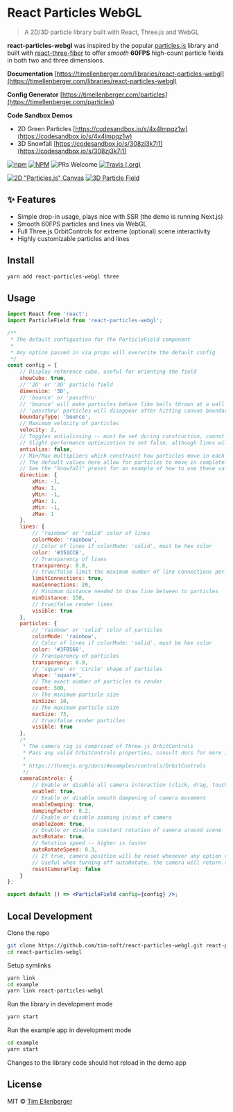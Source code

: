 # React Particles WebGL

> A 2D/3D particle library built with React, Three.js and WebGL

**react-particles-webgl** was inspired by the popular [particles.js](https://github.com/VincentGarreau/particles.js/) library and built with [react-three-fiber](https://github.com/drcmda/react-three-fiber) to offer _smooth_ **60FPS** high-count particle fields in both two and three dimensions.

**Documentation** [https://timellenberger.com/libraries/react-particles-webgl](https://timellenberger.com/libraries/react-particles-webgl)

**Config Generator** [https://timellenberger.com/particles](https://timellenberger.com/particles)

**Code Sandbox Demos**

-   2D Green Particles [https://codesandbox.io/s/4x4lmpqz1w](https://codesandbox.io/s/4x4lmpqz1w)
-   3D Snowfall [https://codesandbox.io/s/308zj3k7l1](https://codesandbox.io/s/308zj3k7l1)

[![npm](https://img.shields.io/npm/v/react-particles-webgl.svg?color=brightgreen&style=popout-square)](https://www.npmjs.com/package/react-particles-webgl)
[![NPM](https://img.shields.io/npm/l/react-particles-webgl.svg?color=brightgreen&style=popout-square)](https://github.com/tim-soft/react-particles-webgl/blob/master/LICENSE)
![PRs Welcome](https://img.shields.io/badge/PRs-welcome-brightgreen.svg?style=popout-square)
[![Travis (.org)](https://img.shields.io/travis/tim-soft/react-particles-webgl?style=flat-square)](https://travis-ci.org/tim-soft/react-particles-webgl)

[![2D "Particles.js" Canvas](https://i.imgur.com/kpIUdV9.jpg)](https://timellenberger.com/particles)
[![3D Particle Field](https://i.imgur.com/M34XUy6.jpg)](https://timellenberger.com/particles)

## ✨ Features

-   Simple drop-in usage, plays nice with SSR (the demo is running Next.js)
-   Smooth 60FPS particles and lines via WebGL
-   Full Three.js OrbitControls for extreme (optional) scene interactivity
-   Highly customizable particles and lines

## Install

```bash
yarn add react-particles-webgl three
```

## Usage

```jsx
import React from 'react';
import ParticleField from 'react-particles-webgl';

/**
 * The default configuation for the ParticleField component
 *
 * Any option passed in via props will overwrite the default config
 */
const config = {
    // Display reference cube, useful for orienting the field
    showCube: true,
    // '2D' or '3D' particle field
    dimension: '3D',
    // 'bounce' or 'passthru'
    // 'bounce' will make particles behave like balls thrown at a wall when hitting canvas boundaries
    // 'passthru' particles will disappear after hitting canvas boundaries and be added back into the scene elsewhere
    boundaryType: 'bounce',
    // Maximum velocity of particles
    velocity: 2,
    // Toggles antialiasing -- must be set during construction, cannot be changed after initial render
    // Slight performance optimization to set false, although lines will appear more jagged
    antialias: false,
    // Min/Max multipliers which constraint how particles move in each direction
    // The default values here allow for particles to move in completely random x, y, z directions
    // See the "Snowfall" preset for an example of how to use these values
    direction: {
        xMin: -1,
        xMax: 1,
        yMin: -1,
        yMax: 1,
        zMin: -1,
        zMax: 1
    },
    lines: {
        // 'rainbow' or 'solid' color of lines
        colorMode: 'rainbow',
        // Color of lines if colorMode: 'solid', must be hex color
        color: '#351CCB',
        // Transparency of lines
        transparency: 0.9,
        // true/false limit the maximum number of line connections per particle
        limitConnections: true,
        maxConnections: 20,
        // Minimum distance needed to draw line between to particles
        minDistance: 150,
        // true/false render lines
        visible: true
    },
    particles: {
        // 'rainbow' or 'solid' color of particles
        colorMode: 'rainbow',
        // Color of lines if colorMode: 'solid', must be hex color
        color: '#3FB568',
        // Transparency of particles
        transparency: 0.9,
        // 'square' or 'circle' shape of particles
        shape: 'square',
        // The exact number of particles to render
        count: 500,
        // The minimum particle size
        minSize: 10,
        // The maximum particle size
        maxSize: 75,
        // true/false render particles
        visible: true
    },
    /*
     * The camera rig is comprised of Three.js OrbitControls
     * Pass any valid OrbitControls properties, consult docs for more info
     *
     * https://threejs.org/docs/#examples/controls/OrbitControls
     */
    cameraControls: {
        // Enable or disable all camera interaction (click, drag, touch etc)
        enabled: true,
        // Enable or disable smooth dampening of camera movement
        enableDamping: true,
        dampingFactor: 0.2,
        // Enable or disable zooming in/out of camera
        enableZoom: true,
        // Enable or disable constant rotation of camera around scene
        autoRotate: true,
        // Rotation speed -- higher is faster
        autoRotateSpeed: 0.3,
        // If true, camera position will be reset whenever any option changes (including this one)
        // Useful when turning off autoRotate, the camera will return to FOV where scene fits to canvas
        resetCameraFlag: false
    }
};

export default () => <ParticleField config={config} />;
```

## Local Development

Clone the repo

```bash
git clone https://github.com/tim-soft/react-particles-webgl.git react-particles-webgl
cd react-particles-webgl
```

Setup symlinks

```bash
yarn link
cd example
yarn link react-particles-webgl
```

Run the library in development mode

```bash
yarn start
```

Run the example app in development mode

```bash
cd example
yarn start
```

Changes to the library code should hot reload in the demo app

## License

MIT © [Tim Ellenberger](https://github.com/tim-soft)
